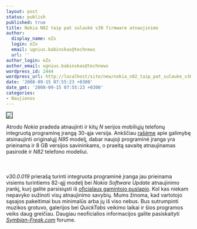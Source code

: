```yaml
---
layout: post
status: publish
published: true
title: Nokia N82 taip pat sulaukė v30 firmware atnaujinimo
author:
  display_name: eZx
  login: eZx
  email: ugnius.babinskas@technews
  url: ''
author_login: eZx
author_email: ugnius.babinskas@technews
wordpress_id: 2444
wordpress_url: http://localhost/site/new/nokia_n82_taip_pat_sulauke_v30_firmware_atnaujinimo/
date: '2008-09-15 07:55:23 +0300'
date_gmt: '2008-09-15 07:55:23 +0300'
categories:
- Naujienos
---
```

<div class="imgright"><img src="http://www.technews.lt/upl/Failai/nokia_n82_v30_firmware_ss_small.jpg" border="1"></div>
<p>Atrodo <i>Nokia</i> pradeda atnaujinti ir kitų <i>N</i> serijos mobiliųjų telefonų integruotą programinę įrangą 30-ąja versija. Ankščiau <a class="ns" href="http://www.technews.lt/index.php?id=Kas&amp;Id=2323">rašėme</a> apie galimybę atsinaujinti originalųjį <i>N95</i> modelį, dabar naujoji programinė įranga yra prieinama ir 8 GB versijos savininkams, o praeitą savaitę atnaujinamas pasirodė ir <i>N82</i> telefono modeliui.<br />
<br><br />
<br><i>v30.0.019</i> prierašą turinti integruota programinė įranga jau prieinama visiems turintiems 82-ąjį modelį bei <i>Nokia Software Update</i> atnaujinimo įrankį, kurį galite parsisiųsti iš <a class="ns" href="http://europe.nokia.com/softwareupdate">oficialaus gamintojo puslapio</a>. Kol kas niekam nepavyko sužinoti visų atnaujinimo savybių. Mums žinoma, kad vartotojo sąsajos pakeitimai bus minimalūs arba jų iš viso nebus. Bus sutrumpinti muzikos grotuvo, galerijos bei <i>QuickTabs</i> veikimo laikai ir šios programos veiks daug greičiau. Daugiau neoficialios informacijos galite pasiskaityti <a class="ns" href="http://www.symbian-freak.com/forum/viewtopic.php?t=23386 "><i>Symbian-Freak.com</i></a> forume.<br />
<br><br />
<br><br />
<br></p>
